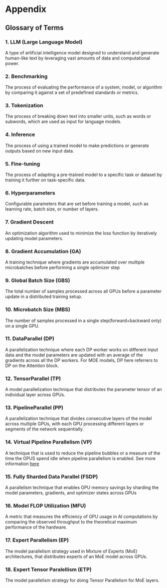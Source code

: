 # Appendix

## Glossary of Terms

### 1. **LLM (Large Language Model)**
A type of artificial intelligence model designed to understand and generate human-like text by leveraging vast amounts of data and computational power.

### 2. **Benchmarking**
The process of evaluating the performance of a system, model, or algorithm by comparing it against a set of predefined standards or metrics.

### 3. **Tokenization**
The process of breaking down text into smaller units, such as words or subwords, which are used as input for language models.

### 4. **Inference**
The process of using a trained model to make predictions or generate outputs based on new input data.

### 5. **Fine-tuning**
The process of adapting a pre-trained model to a specific task or dataset by training it further on task-specific data.

### 6. **Hyperparameters**
Configurable parameters that are set before training a model, such as learning rate, batch size, or number of layers.

### 7. **Gradient Descent**
An optimization algorithm used to minimize the loss function by iteratively updating model parameters.

### 8. **Gradient Accumulation (GA)**
A training technique where gradients are accumulated over multiple microbatches before performing a single optimizer step

### 9. **Global Batch Size (GBS)**
The total number of samples processed across all GPUs before a parameter update in a distributed training setup.

### 10. **Microbatch Size (MBS)**
The number of samples processed in a single step(forward+backward only) on a single GPU.

### 11. **DataParallel (DP)**
A parallelization technique where each DP worker works on different input data and the model parameters are updated with an average of the gradients across all the DP workers. For MOE models, DP here referrers to DP on the Attention block.

### 12. **TensorParallel (TP)**
A model parallelization technique that distributes the parameter tensor of an individual layer across GPUs.

### 13. **PipelineParallel (PP)**
A parallelization technique that divides consecutive layers of the model across multiple GPUs, with each GPU processing different layers or segments of the network sequentially.

### 14. **Virtual Pipeline Parallelism (VP)**
A technique that is used to reduce the pipeline bubbles or a measure of the time the GPUS spend idle when pipeline parallelism is enabled. See more information [here](https://docs.nvidia.com/nemo-framework/user-guide/24.09/nemotoolkit/features/parallelisms.html#interleaved-pipeline-parallel-schedule)

### 15. **Fully Sharded Data Parallel (FSDP)**
A parallelism technique that enables GPU memory savings by sharding the model parameters, gradients, and optimizer states across GPUs

### 16. **Model FLOP Utilization (MFU)**
A metric that measures the efficiency of GPU usage in AI computations by comparing the observed throughput to the theoretical maximum performance of the hardware.

### 17. **Expert Parallelism (EP)**
The model parallelism strategy used in Mixture of Experts (MoE) architectures, that distributes experts of an MoE model across GPUs.

### 18. **Expert Tensor Paralellism (ETP)**
The model parallelism strategy for doing Tensor Parallelism for MoE layers.  
